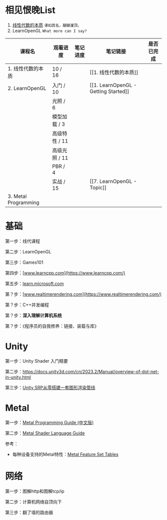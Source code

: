 # 相见恨晚List

1. [线性代数的本质](https://www.bilibili.com/video/BV1ys411472E/?p=4&vd_source=d6605051574c2e2be9d0abd0aa1e1d8b)
   `课如其名，醍醐灌顶。`
2. LearnOpenGL
   `What more can I say?`
   

| 课程名                  | 观看进度      | 笔记进度 | 笔记链接                                 | 是否已完成 |
| -------------------- | --------- | ---- | ------------------------------------ | ----- |
| 1. 线性代数的本质           | 10 / 16   |      | [[1. 线性代数的本质]]                       |       |
| 2. LearnOpenGL       | 入门 / 10   |      | [[1. LearnOpenGL - Getting Started]] |       |
|                      | 光照 / 6    |      |                                      |       |
|                      | 模型加载 / 3  |      |                                      |       |
|                      | 高级特性 / 11 |      |                                      |       |
|                      | 高级光照 / 11 |      |                                      |       |
|                      | PBR / 4   |      |                                      |       |
|                      | 实战 / 15   |      | [[7. LearnOpenGL - Topic]]           |       |
| 3. Metal Programming |           |      |                                      |       |



# 基础

第一步：线代课程

第二步：LearnOpenGL

第三步：Games101

第四步：[www.learncpp.com](https://www.learncpp.com/)

第五步：[learn.microsoft.com](https://learn.microsoft.com/zh-cn/cpp/cpp/scope-visual-cpp?view=msvc-170)

第？步：[www.realtimerendering.com](https://www.realtimerendering.com/)

第？步：C++并发编程

第？步：**深入理解计算机系统**

第？步：《程序员的自我修养：链接、装载与库》


# Unity

第一步：Unity Shader 入门精要

第二步：https://docs.unity3d.com/cn/2023.2/Manual/overview-of-dot-net-in-unity.html

第三步：[Unity SRP从零搭建一套图形渲染管线](https://edu.uwa4d.com/course-intro/0/282?purchased=false&entrance=3)

# Metal

第一步：[Metal Programming Guide (中文版) ](https://colin19941.gitbooks.io/metal-programming-guide-zh/content/Functions_and_Libraries.html)

第二步：[Metal Shader Language Guide](https://developer.apple.com/metal/Metal-Shading-Language-Specification.pdf)

参考：
- 每种设备支持的Metal特性：[Metal Feature Set Tables](https://developer.apple.com/metal/Metal-Feature-Set-Tables.pdf)

# 网络

第一步：图解http和图解tcp/ip

第二步：计算机网络自顶向下

第三步：翻了墙的路由器